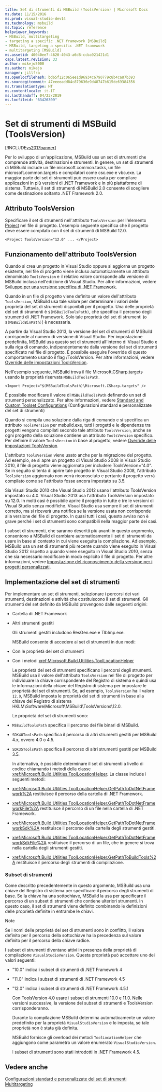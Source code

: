 ```yaml
---
title: Set di strumenti di MSBuild (ToolsVersion) | Microsoft Docs
ms.date: 11/15/2016
ms.prod: visual-studio-dev14
ms.technology: msbuild
ms.topic: reference
helpviewer_keywords:
- MSBuild, multitargeting
- targeting a specific .NET framework [MSBuild]
- MSBuild, targeting a specific .NET framework
- multitargeting [MSBuild]
ms.assetid: 40040ee7-4620-4043-a6d8-ccba921421d1
caps.latest.revision: 33
author: mikejo5000
ms.author: mikejo
manager: jillfra
ms.openlocfilehash: bd65f12c065ee1d96934c6790779c8b4ca87b393
ms.sourcegitcommit: 47eeeeadd84c879636e9d48747b615de69384356
ms.translationtype: HT
ms.contentlocale: it-IT
ms.lasthandoff: 04/23/2019
ms.locfileid: "63426309"
---
```

# <a name="msbuild-toolset-toolsversion"></a>Set di strumenti di MSBuild (ToolsVersion)
[!INCLUDE[vs2017banner](../includes/vs2017banner.md)]

Per lo sviluppo di un'applicazione, MSBuild usa un set di strumenti che comprende attività, destinazioni e strumenti. In genere, un set di strumenti di MSBuild include un file microsoft.common.tasks, un file microsoft.common.targets e compilatori come csc.exe e vbc.exe. La maggior parte dei set di strumenti può essere usata per compilare applicazioni in più versioni di .NET Framework e in più piattaforme di sistema. Tuttavia, il set di strumenti di MSBuild 2.0 consente di scegliere come destinazione soltanto .NET Framework 2.0.  
  
## <a name="toolsversion-attribute"></a>Attributo ToolsVersion  
 Specificare il set di strumenti nell'attributo `ToolsVersion` per l'elemento [Project](../msbuild/project-element-msbuild.md) nel file di progetto. L'esempio seguente specifica che il progetto deve essere compilato con il set di strumenti di MSBuild 12.0.  
  
```  
<Project ToolsVersion="12.0" ... </Project>  
```  
  
## <a name="how-the-toolsversion-attribute-works"></a>Funzionamento dell'attributo ToolsVersion  
 Quando si crea un progetto in Visual Studio oppure si aggiorna un progetto esistente, nel file di progetto viene incluso automaticamente un attributo denominato `ToolsVersion` e il relativo valore corrisponde alla versione di MSBuild inclusa nell'edizione di Visual Studio. Per altre informazioni, vedere [Sviluppo per una versione specifica di .NET Framework](../ide/targeting-a-specific-dotnet-framework-version.md).  
  
 Quando in un file di progetto viene definito un valore dell'attributo `ToolsVersion`, MSBuild usa tale valore per determinare i valori delle proprietà del set di strumenti disponibili per il progetto. Una delle proprietà del set di strumenti è `$(MSBuildToolsPath)`, che specifica il percorso degli strumenti di .NET Framework. Solo tale proprietà del set di strumenti (o `$(MSBuildBinPath)`) è necessaria.  
  
 A partire da Visual Studio 2013, la versione del set di strumenti di MSBuild corrisponde al numero di versione di Visual Studio. Per impostazione predefinita, MSBuild usa questo set di strumenti all'interno di Visual Studio e sulla riga di comando, indipendentemente dalla versione del set di strumenti specificato nel file di progetto.  È possibile eseguire l'override di questo comportamento usando il flag /ToolsVersion. Per altre informazioni, vedere [Override delle impostazioni ToolsVersion](../msbuild/overriding-toolsversion-settings.md).  
  
 Nell'esempio seguente, MSBuild trova il file Microsoft.CSharp.targets usando la proprietà riservata `MSBuildToolsPath`.  
  
```  
<Import Project="$(MSBuildToolsPath)\Microsoft.CSharp.targets" />  
```  
  
 È possibile modificare il valore di `MSBuildToolsPath` definendo un set di strumenti personalizzato. Per altre informazioni, vedere [Standard and Custom Toolset Configurations](../msbuild/standard-and-custom-toolset-configurations.md) (Configurazioni standard e personalizzate del set di strumenti)  
  
 Quando si compila una soluzione dalla riga di comando e si specifica un attributo `ToolsVersion` per msbuild.exe, tutti i progetti e le dipendenze tra progetti vengono compilati secondo tale attributo `ToolsVersion`, anche se ogni progetto della soluzione contiene un attributo `ToolsVersion` specifico. Per definire il valore `ToolsVersion` in base al progetto, vedere [Override delle impostazioni ToolsVersion](../msbuild/overriding-toolsversion-settings.md).  
  
 L'attributo `ToolsVersion` viene usato anche per la migrazione del progetto. Ad esempio, se si apre un progetto di Visual Studio 2008 in Visual Studio 2010, il file di progetto viene aggiornato per includere ToolsVersion="4.0". Se in seguito si tenta di aprire tale progetto in Visual Studio 2008, l'attributo `ToolsVersion` aggiornato non verrà riconosciuto e pertanto il progetto verrà compilato come se l'attributo fosse ancora impostato su 3.5.  
  
 Sia Visual Studio 2010 che Visual Studio 2012 usano l'attributo ToolsVersion impostato su 4.0. Visual Studio 2013 usa l'attributo ToolsVersion impostato su 12.0. In molti casi è possibile aprire il progetto in tutte e tre le versioni di Visual Studio senza modifiche. Visual Studio usa sempre il set di strumenti corretto, ma si riceverà una notifica se la versione usata non corrisponde alla versione del file di progetto. In quasi tutti i casi, questo avviso non è grave perché i set di strumenti sono compatibili nella maggior parte dei casi.  
  
 I subset di strumenti, che saranno descritti più avanti in questo argomento, consentono a MSBuild di cambiare automaticamente il set di strumenti da usare in base al contesto in cui viene eseguita la compilazione. Ad esempio, MSBuild usa un set di strumenti più recente quando viene eseguito in Visual Studio 2012 rispetto a quando viene eseguito in Visual Studio 2010, senza che sia necessario modificare in modo esplicito il file di progetto. Per altre informazioni, vedere [Impostazione del riconoscimento della versione per i progetti personalizzati](../misc/making-custom-projects-version-aware.md).  
  
## <a name="toolset-implementation"></a>Implementazione del set di strumenti  
 Per implementare un set di strumenti, selezionare i percorsi dei vari strumenti, destinazioni e attività che costituiscono il set di strumenti. Gli strumenti del set definito da MSBuild provengono dalle seguenti origini:  
  
- Cartella di .NET Framework  
  
- Altri strumenti gestiti  
  
  Gli strumenti gestiti includono ResGen.exe e TlbImp.exe.  
  
  MSBuild consente di accedere al set di strumenti in due modi:  
  
- Con le proprietà del set di strumenti  
  
- Con i metodi <xref:Microsoft.Build.Utilities.ToolLocationHelper>  
  
  Le proprietà del set di strumenti specificano i percorsi degli strumenti. MSBuild usa il valore dell'attributo `ToolsVersion` nel file di progetto per individuare la chiave corrispondente del Registro di sistema e quindi usa le informazioni della chiave del Registro di sistema per impostare le proprietà del set di strumenti. Se, ad esempio, `ToolsVersion` ha il valore `12.0`, MSBuild imposta le proprietà del set di strumenti in base alla chiave del Registro di sistema HKLM\Software\Microsoft\MSBuild\ToolsVersions\12.0.  
  
  Le proprietà del set di strumenti sono:  
  
- `MSBuildToolsPath` specifica il percorso dei file binari di MSBuild.  
  
- `SDK40ToolsPath` specifica il percorso di altri strumenti gestiti per MSBuild 4.x, ovvero 4.0 o 4.5.  
  
- `SDK35ToolsPath` specifica il percorso di altri strumenti gestiti per MSBuild 3.5.  
  
  In alternativa, è possibile determinare il set di strumenti a livello di codice chiamando i metodi della classe <xref:Microsoft.Build.Utilities.ToolLocationHelper>. La classe include i seguenti metodi:  
  
- <xref:Microsoft.Build.Utilities.ToolLocationHelper.GetPathToDotNetFramework%2A> restituisce il percorso della cartella di .NET Framework.  
  
- <xref:Microsoft.Build.Utilities.ToolLocationHelper.GetPathToDotNetFrameworkFile%2A> restituisce il percorso di un file nella cartella di .NET Framework.  
  
- <xref:Microsoft.Build.Utilities.ToolLocationHelper.GetPathToDotNetFrameworkSdk%2A> restituisce il percorso della cartella degli strumenti gestiti.  
  
- <xref:Microsoft.Build.Utilities.ToolLocationHelper.GetPathToDotNetFrameworkSdkFile%2A> restituisce il percorso di un file, che in genere si trova nella cartella degli strumenti gestiti.  
  
- <xref:Microsoft.Build.Utilities.ToolLocationHelper.GetPathToBuildTools%2A> restituisce il percorso degli strumenti di compilazione.  
  
### <a name="sub-toolsets"></a>Subset di strumenti  
 Come descritto precedentemente in questo argomento, MSBuild usa una chiave del Registro di sistema per specificare il percorso degli strumenti di base. Se la chiave ha una sottochiave, MSBuild la usa per specificare il percorso di un subset di strumenti che contiene ulteriori strumenti. In questo caso, il set di strumenti viene definito combinando le definizioni delle proprietà definite in entrambe le chiavi.  
  
> [!NOTE]
> Se i nomi delle proprietà del set di strumenti sono in conflitto, il valore definito per il percorso della sottochiave ha la precedenza sul valore definito per il percorso della chiave radice.  
  
 I subset di strumenti diventano attivi in presenza della proprietà di compilazione `VisualStudioVersion`. Questa proprietà può accettare uno dei valori seguenti:  
  
- "10.0" indica i subset di strumenti di .NET Framework 4  
  
- "11.0" indica i subset di strumenti di .NET Framework 4.5  
  
- "12.0" indica i subset di strumenti di .NET Framework 4.5.1  
  
  Con ToolsVersion 4.0 usare i subset di strumenti 10.0 e 11.0. Nelle versioni successive, la versione del subset di strumenti e ToolsVersion corrisponderanno.  
  
  Durante la compilazione MSBuild determina automaticamente un valore predefinito per la proprietà `VisualStudioVersion` e lo imposta, se tale proprietà non è stata già definita.  
  
  MSBuild fornisce gli overload dei metodi `ToolLocationHelper` che aggiungono come parametro un valore enumerato `VisualStudioVersion`.  
  
  I subset di strumenti sono stati introdotti in .NET Framework 4.5.  
  
## <a name="see-also"></a>Vedere anche  
 [Configurazioni standard e personalizzate del set di strumenti](../msbuild/standard-and-custom-toolset-configurations.md)   
 [Multitargeting](../msbuild/msbuild-multitargeting-overview.md)
